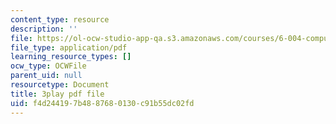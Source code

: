 ```yaml
---
content_type: resource
description: ''
file: https://ol-ocw-studio-app-qa.s3.amazonaws.com/courses/6-004-computation-structures-spring-2017/f4d244197b4887680130c91b55dc02fd_3VGZANOQXAM.pdf
file_type: application/pdf
learning_resource_types: []
ocw_type: OCWFile
parent_uid: null
resourcetype: Document
title: 3play pdf file
uid: f4d24419-7b48-8768-0130-c91b55dc02fd
---
```

